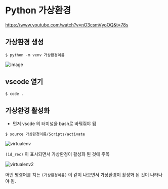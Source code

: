 # Python 가상환경

https://www.youtube.com/watch?v=nO3csmVyoOQ&t=78s


## 가상환경 생성

```
$ python -m venv 가상환경이름
```
![image](https://user-images.githubusercontent.com/34564706/100174239-60347e80-2f0f-11eb-8beb-e1a200b2b637.png)

## vscode 열기
```
$ code .
```

## 가상환경 활성화
- 먼저 vscde 의 터미널을 bash로 바꿔줘야 됨
```
$ source 가상환경이름/Scripts/activate

```
![virtualenv](https://user-images.githubusercontent.com/34564706/100174659-2f087e00-2f10-11eb-8498-f76b0ac7ca63.jpg)

`(id_rec)` 이 표시되면서 가상환경이 활성화 된 것에 주목

![virtualenv2](https://user-images.githubusercontent.com/34564706/100175108-1e0c3c80-2f11-11eb-9391-394d2fb82423.jpg)

어떤 명령어를 치든 `(가상환경이름)` 이 같이 나오면서 가상환경이 활성화 된 것이 나타나야 됨.